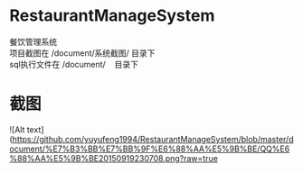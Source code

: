 # RestaurantManageSystem
餐饮管理系统    
项目截图在  /document/系统截图/ 目录下    
sql执行文件在 /document/    目录下    
# 截图

![Alt text](https://github.com/yuyufeng1994/RestaurantManageSystem/blob/master/document/%E7%B3%BB%E7%BB%9F%E6%88%AA%E5%9B%BE/QQ%E6%88%AA%E5%9B%BE20150919230708.png?raw=true

